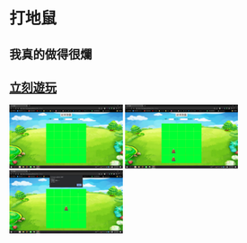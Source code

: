 # 打地鼠
## 我真的做得很爛
## [立刻遊玩](https://hsiungyuu.github.io/Web-Design)

<img src="png/開始畫面.png" style="width: 40%">
<img src="png/遊戲中.png" style="width: 40%">
<img src="png/結束.png" style="width: 40%">
